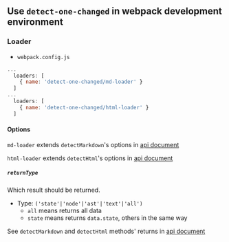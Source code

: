 ## Use `detect-one-changed` in webpack development environment

### Loader

- `webpack.config.js`

```javascript
...
  loaders: [
    { name: 'detect-one-changed/md-loader' }
  ]
...
  loaders: [
    { name: 'detect-one-changed/html-loader' }
  ]
```

#### Options

`md-loader` extends `detectMarkdown`'s options in [api document](./api.md)

`html-loader` extends `detectHtml`'s options in [api document](./api.md)

##### `returnType`

Which result should be returned.

- Type: `('state'|'node'|'ast'|'text'|'all')`
  - `all` means returns all data
  - `state` means returns `data.state`, others in the same way

See `detectMarkdown` and `detectHtml` methods' returns in [api document](./api.md)
